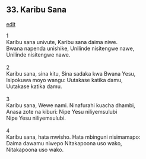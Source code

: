 ## 33. Karibu Sana
[edit](https://docs.google.com/document/d/1VXUV2sgWSf2xlIhu4zBweBdA103YNGEa/edit?mode=html)



1\
Karibu sana univute, Karibu sana daima niwe.\
Bwana napenda unishike, Unilinde nisitengwe nawe,\
Unilinde nisitengwe nawe.\
\
2\
Karibu sana, sina kitu, Sina sadaka kwa Bwana Yesu,\
Isipokuwa moyo wangu: Uutakase katika damu,\
Uutakase katika damu.\
\
3\
Karibu sana, Wewe nami. Ninafurahi kuacha dhambi,\
Anasa zote na kiburi: Nipe Yesu niliyemsulubi\
Nipe Yesu niliyemsulubi.\
\
4\
Karibu sana, hata mwisho. Hata mbinguni nisimamapo:\
Daima dawamu niwepo Nitakapoona uso wako,\
Nitakapoona uso wako.
